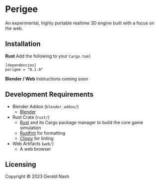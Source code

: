 # Perigee

An experimental, highly portable realtime 3D engine built with a focus on the web.

## Installation
**Rust**
Add the following to your `Cargo.toml`
```
[dependencies]
perigee = "0.1.0"
```

**Blender / Web**
Instructions coming soon

## Development Requirements

- Blender Addon (`blender_addon/`)
  - [Blender](https://www.blender.org/)
- Rust Crate (`rust/`)
  - [Rust](https://www.rust-lang.org/) and its Cargo package manager to build the core game simulation
  - [Rustfmt](https://github.com/rust-lang/rustfmt) for formatting
  - [Clippy](https://github.com/rust-lang/rust-clippy) for linting
- Web Artifacts (`web/`)
  - A web browser

## Licensing
Copyright © 2023 Gerald Nash